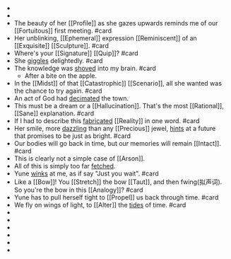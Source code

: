 -
-
- The beauty of her [[Profile]] as she gazes upwards reminds me of our [[Fortuitous]] first meeting. #card
- Her unblinking, [[Ephemeral]] expression [[Reminiscent]] of an [[Exquisite]] [[Sculpture]]. #card
- Where's your [[Signature]] [[Quip]]? #card
- She [giggles]([[Giggle]]) delightedly. #card
- The knowledge was [shoved]([[Shove]]) into my brain. #card
	- After a bite on the apple.
- In the [[Midst]] of that [[Catastrophic]] [[Scenario]], all she wanted was the chance to try again. #card
- An act of God had [decimated]([[Decimate]]) the town.
- This must be a dream or a [[Hallucination]]. That's the most [[Rational]], [[Sane]] explanation. #card
- If I had to describe this [fabricated]([[Fabricate]]) [[Reality]] in one word. #card
- Her smile, more [dazzling]([[Dazzle]]) than any [[Precious]] jewel, [hints]([[Hint]]) at a future that promises to be just as bright. #card
- Our bodies will go back in time, but our memories will remain [[Intact]]. #card
- This is clearly not a simple case of [[Arson]].
- All of this is simply too far [fetched]([[Fetch]]).
- Yune [winks]([[Wink]]) at me, as if say "Just you wait". #card
- Like a [[Bow]]! You [[Stretch]] the bow [[Taut]], and then fwing(拟声词). So you're the bow in this [[Analogy]]? #card
- Yune has to pull herself tight to [[Propel]] us back through time. #card
- We fly on wings of light, to [[Alter]] the [tides]([[Tide]]) of time. #card
-
-
-
-
-
-